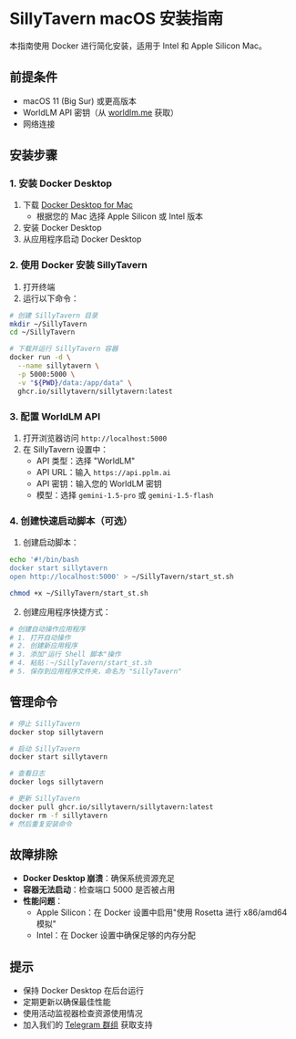 # SillyTavern macOS 安装指南

本指南使用 Docker 进行简化安装，适用于 Intel 和 Apple Silicon Mac。

## 前提条件
- macOS 11 (Big Sur) 或更高版本
- WorldLM API 密钥（从 [worldlm.me](https://worldlm.me) 获取）
- 网络连接

## 安装步骤

### 1. 安装 Docker Desktop
1. 下载 [Docker Desktop for Mac](https://www.docker.com/products/docker-desktop/)
   - 根据您的 Mac 选择 Apple Silicon 或 Intel 版本
2. 安装 Docker Desktop
3. 从应用程序启动 Docker Desktop

### 2. 使用 Docker 安装 SillyTavern
1. 打开终端
2. 运行以下命令：
```bash
# 创建 SillyTavern 目录
mkdir ~/SillyTavern
cd ~/SillyTavern

# 下载并运行 SillyTavern 容器
docker run -d \
  --name sillytavern \
  -p 5000:5000 \
  -v "${PWD}/data:/app/data" \
  ghcr.io/sillytavern/sillytavern:latest
```

### 3. 配置 WorldLM API
1. 打开浏览器访问 `http://localhost:5000`
2. 在 SillyTavern 设置中：
   - API 类型：选择 "WorldLM"
   - API URL：输入 `https://api.pplm.ai`
   - API 密钥：输入您的 WorldLM 密钥
   - 模型：选择 `gemini-1.5-pro` 或 `gemini-1.5-flash`

### 4. 创建快速启动脚本（可选）
1. 创建启动脚本：
```bash
echo '#!/bin/bash
docker start sillytavern
open http://localhost:5000' > ~/SillyTavern/start_st.sh

chmod +x ~/SillyTavern/start_st.sh
```

2. 创建应用程序快捷方式：
```bash
# 创建自动操作应用程序
# 1. 打开自动操作
# 2. 创建新应用程序
# 3. 添加"运行 Shell 脚本"操作
# 4. 粘贴：~/SillyTavern/start_st.sh
# 5. 保存到应用程序文件夹，命名为 "SillyTavern"
```

## 管理命令
```bash
# 停止 SillyTavern
docker stop sillytavern

# 启动 SillyTavern
docker start sillytavern

# 查看日志
docker logs sillytavern

# 更新 SillyTavern
docker pull ghcr.io/sillytavern/sillytavern:latest
docker rm -f sillytavern
# 然后重复安装命令
```

## 故障排除
- **Docker Desktop 崩溃**：确保系统资源充足
- **容器无法启动**：检查端口 5000 是否被占用
- **性能问题**：
  - Apple Silicon：在 Docker 设置中启用"使用 Rosetta 进行 x86/amd64 模拟"
  - Intel：在 Docker 设置中确保足够的内存分配

## 提示
- 保持 Docker Desktop 在后台运行
- 定期更新以确保最佳性能
- 使用活动监视器检查资源使用情况
- 加入我们的 [Telegram 群组](https://t.me/+xun3ZpFI2Co2OTJl) 获取支持